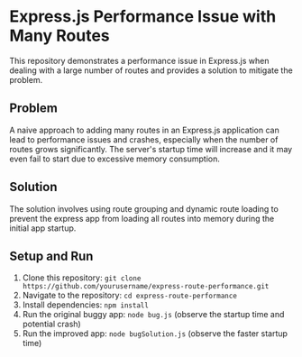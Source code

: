 # Express.js Performance Issue with Many Routes

This repository demonstrates a performance issue in Express.js when dealing with a large number of routes and provides a solution to mitigate the problem.

## Problem

A naive approach to adding many routes in an Express.js application can lead to performance issues and crashes, especially when the number of routes grows significantly.  The server's startup time will increase and it may even fail to start due to excessive memory consumption.

## Solution

The solution involves using route grouping and dynamic route loading to prevent the express app from loading all routes into memory during the initial app startup.

## Setup and Run

1. Clone this repository: `git clone https://github.com/yourusername/express-route-performance.git`
2. Navigate to the repository: `cd express-route-performance`
3. Install dependencies: `npm install`
4. Run the original buggy app: `node bug.js` (observe the startup time and potential crash)
5. Run the improved app: `node bugSolution.js` (observe the faster startup time)